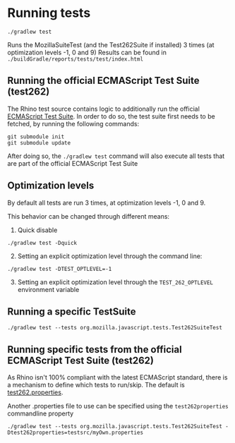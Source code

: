 # Running tests

```
./gradlew test
```
Runs the MozillaSuiteTest (and the Test262Suite if installed) 3 times (at optimization levels -1, 0 and 9)
Results can be found in `./buildGradle/reports/tests/test/index.html`

## Running the official ECMAScript Test Suite (test262)
The Rhino test source contains logic to additionally run the official [ECMAScript Test Suite](https://github.com/tc39/test262).
In order to do so, the test suite first needs to be fetched, by running the following commands:
```
git submodule init
git submodule update
```

After doing so, the `./gradlew test` command will also execute all tests that are part of the official ECMAScript Test Suite

## Optimization levels
By default all tests are run 3 times, at optimization levels -1, 0 and 9.

This behavior can be changed through different means:
1. Quick disable
```
./gradlew test -Dquick
```
2. Setting an explicit optimization level through the command line:
```
./gradlew test -DTEST_OPTLEVEL=-1
```
3. Setting an explicit optimization level through the `TEST_262_OPTLEVEL` environment variable

## Running a specific TestSuite
```
./gradlew test --tests org.mozilla.javascript.tests.Test262SuiteTest 
```

## Running specific tests from the official ECMAScript Test Suite (test262)
As Rhino isn't 100% compliant with the latest ECMAScript standard, there is a mechanism to define which tests to run/skip. 
The default is [test262.properties](test262.properties).

Another .properties file to use can be specified using the `test262properties` commandline property
```
./gradlew test --tests org.mozilla.javascript.tests.Test262SuiteTest -Dtest262properties=testsrc/myOwn.properties
```